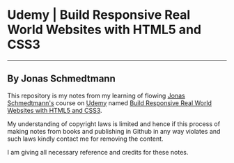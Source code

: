 # Udemy | Build Responsive Real World Websites with HTML5 and CSS3  #
---
## By Jonas Schmedtmann ##

This repository is my notes from my learning of flowing [Jonas Schmedtmann's](https://www.udemy.com/user/jonasschmedtmann/) course on [Udemy](https://www.udemy.com) named [Build Responsive Real World Websites with HTML5 and CSS3](https://www.udemy.com/course/design-and-develop-a-killer-website-with-html5-and-css3/).

My understanding of copyright laws is limited and hence if this process of making notes from books and publishing in Github in any way violates and such laws kindly contact me for removing the content.

I am giving all necessary reference and credits for these notes.

